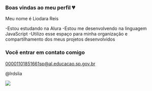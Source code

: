 ###  Boas vindas ao meu perfil 💔

Meu nome é Liodara Reis

-Estou estudando na Alura
-Estou me desenvolvendo na linguagem JavaScript
-Utilizo esse espaço para minha organização e compartilhamento dos meus projetos desenvolvidos 

### Você entrar em contato comigo

00001101851661sp@al.educacao.sp.gov.br

@lrdslia

![](https://media1.tenor.com/m/6WR41A1rPbsAAAAC/blow-a-kiss-shooting-heart.gif)

